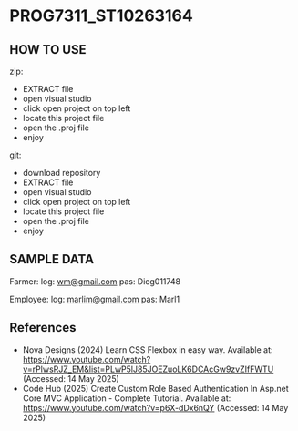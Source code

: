 # PROG7311_ST10263164

## HOW TO USE
zip:
- EXTRACT file
- open visual studio
- click open project on top left
- locate this project file
- open the .proj file
- enjoy

git:
- download repository
- EXTRACT file
- open visual studio
- click open project on top left
- locate this project file
- open the .proj file
- enjoy

## SAMPLE DATA

Farmer:
log: wm@gmail.com
pas: Dieg011748

Employee:
log: marlim@gmail.com
pas: Marl1

## References
- Nova Designs (2024) Learn CSS Flexbox in easy way. Available at: https://www.youtube.com/watch?v=rPlwsRJZ_EM&list=PLwP5lJ85JOEZuoLK6DCAcGw9zvZIfFWTU (Accessed: 14 May 2025)
- Code Hub (2025) Create Custom Role Based Authentication In Asp.net Core MVC Application - Complete Tutorial. Available at: https://www.youtube.com/watch?v=p6X-dDx6nQY (Accessed: 14 May 2025)

